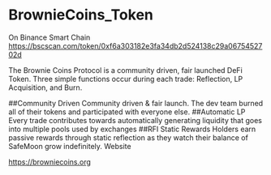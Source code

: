 # BrownieCoins_Token

On Binance Smart Chain
https://bscscan.com/token/0xf6a303182e3fa34db2d524138c29a0675452702d

The Brownie Coins Protocol is a community driven, fair launched DeFi Token. Three simple functions occur during each trade: Reflection, LP Acquisition, and Burn.

##Community Driven
Community driven & fair launch. The dev team burned all of their tokens and participated with everyone else.
##Automatic LP
Every trade contributes towards automatically generating liquidity that goes into multiple pools used by exchanges
##RFI Static Rewards
Holders earn passive rewards through static reflection as they watch their balance of SafeMoon grow indefinitely.
Website 

https://browniecoins.org
